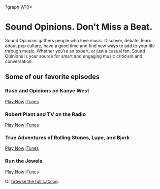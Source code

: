 ?graph W10=

# Sound Opinions. Don't Miss a Beat.

Sound Opinions gathers people who love music. Discover, debate, learn about pop culture, have a good time and find new ways to add to your life through music. Whether you're an expert, or just a casual fan, Sound Opinions is your source for smart and engaging music criticism and conversation.

## Some of our favorite episodes

### Rush and Opinions on Kanye West
[Play Now](/show/535?autoplay)
[iTunes](https://itunes.apple.com/us/podcast/535-rush-opinions-on-kanye/id94793843?i=1000363739463&mt=2)


### Robert Plant and TV on the Radio
[Play Now](/show/469?autoplay)
[iTunes](https://itunes.apple.com/us/podcast/469-robert-plant-opinions/id94793843?i=1000354328933&mt=2)



### True Adventures of Rolling Stones, Lupe, and Bjork
[Play Now](/show/479?autoplay)
[iTunes](https://itunes.apple.com/us/podcast/479-true-adventures-rolling/id94793843?i=1000354328889&mt=2)


### Run the Jewels
[Play Now](/show/481?autoplay)
[iTunes](https://itunes.apple.com/us/podcast/481-run-jewels-opinions-on/id94793843?i=1000354328860&mt=2)

Or [browse the full catalog](http://www.soundopinions.org/episodes).
